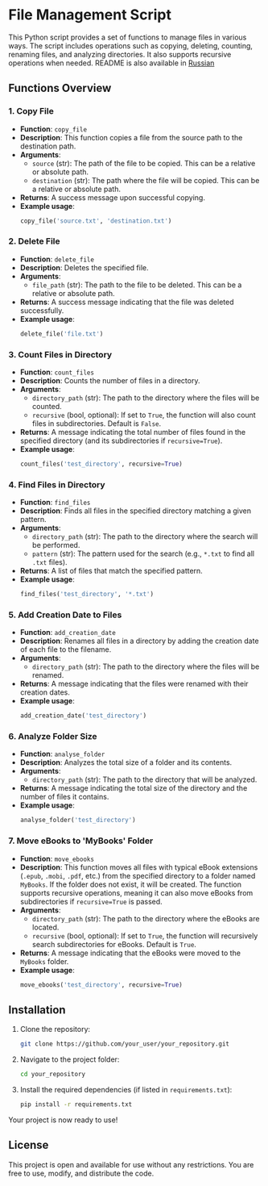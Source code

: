 # File Management Script

This Python script provides a set of functions to manage files in various ways. The script includes operations such as copying, deleting, counting, renaming files, and analyzing directories. It also supports recursive operations when needed.
README is also available in [Russian](README.ru.md)

## Functions Overview

### 1. Copy File
   - **Function**: `copy_file`
   - **Description**: This function copies a file from the source path to the destination path.
   - **Arguments**:
     - `source` (str): The path of the file to be copied. This can be a relative or absolute path.
     - `destination` (str): The path where the file will be copied. This can be a relative or absolute path.
   - **Returns**: A success message upon successful copying.
   - **Example usage**:
     ```python
     copy_file('source.txt', 'destination.txt')
     ```

### 2. Delete File
   - **Function**: `delete_file`
   - **Description**: Deletes the specified file.
   - **Arguments**:
     - `file_path` (str): The path to the file to be deleted. This can be a relative or absolute path.
   - **Returns**: A success message indicating that the file was deleted successfully.
   - **Example usage**:
     ```python
     delete_file('file.txt')
     ```

### 3. Count Files in Directory
   - **Function**: `count_files`
   - **Description**: Counts the number of files in a directory.
   - **Arguments**:
     - `directory_path` (str): The path to the directory where the files will be counted.
     - `recursive` (bool, optional): If set to `True`, the function will also count files in subdirectories. Default is `False`.
   - **Returns**: A message indicating the total number of files found in the specified directory (and its subdirectories if `recursive=True`).
   - **Example usage**:
     ```python
     count_files('test_directory', recursive=True)
     ```

### 4. Find Files in Directory
   - **Function**: `find_files`
   - **Description**: Finds all files in the specified directory matching a given pattern.
   - **Arguments**:
     - `directory_path` (str): The path to the directory where the search will be performed.
     - `pattern` (str): The pattern used for the search (e.g., `*.txt` to find all `.txt` files).
   - **Returns**: A list of files that match the specified pattern.
   - **Example usage**:
     ```python
     find_files('test_directory', '*.txt')
     ```

### 5. Add Creation Date to Files
   - **Function**: `add_creation_date`
   - **Description**: Renames all files in a directory by adding the creation date of each file to the filename.
   - **Arguments**:
     - `directory_path` (str): The path to the directory where the files will be renamed.
   - **Returns**: A message indicating that the files were renamed with their creation dates.
   - **Example usage**:
     ```python
     add_creation_date('test_directory')
     ```

### 6. Analyze Folder Size
   - **Function**: `analyse_folder`
   - **Description**: Analyzes the total size of a folder and its contents.
   - **Arguments**:
     - `directory_path` (str): The path to the directory that will be analyzed.
   - **Returns**: A message indicating the total size of the directory and the number of files it contains.
   - **Example usage**:
     ```python
     analyse_folder('test_directory')
     ```

### 7. Move eBooks to 'MyBooks' Folder
   - **Function**: `move_ebooks`
   - **Description**: This function moves all files with typical eBook extensions (`.epub`, `.mobi`, `.pdf`, etc.) from the specified directory to a folder named `MyBooks`. If the folder does not exist, it will be created. The function supports recursive operations, meaning it can also move eBooks from subdirectories if `recursive=True` is passed.
   - **Arguments**:
     - `directory_path` (str): The path to the directory where the eBooks are located.
     - `recursive` (bool, optional): If set to `True`, the function will recursively search subdirectories for eBooks. Default is `True`.
   - **Returns**: A message indicating that the eBooks were moved to the `MyBooks` folder.
   - **Example usage**:
     ```python
     move_ebooks('test_directory', recursive=True)
     ```
## Installation

1. Clone the repository:
    ```bash
    git clone https://github.com/your_user/your_repository.git
    ```

2. Navigate to the project folder:
    ```bash
    cd your_repository
    ```

3. Install the required dependencies (if listed in `requirements.txt`):
    ```bash
    pip install -r requirements.txt
    ```

Your project is now ready to use!

## License

This project is open and available for use without any restrictions. You are free to use, modify, and distribute the code.
